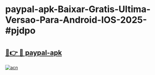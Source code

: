 # paypal-apk-Baixar-Gratis-Ultima-Versao-Para-Android-IOS-2025-#pjdpo

# <h2><a href="https://ainizakaria.my?title=paypal-apk&ref=22M">🔗👉 🔴 paypal-apk</a></h2>

[![acn](https://github.com/user-attachments/assets/0f9c940e-d8b0-45ae-aac7-cd30a18b3e1c)](https://ainizakaria.my?title=paypal-apk&ref=22M)

